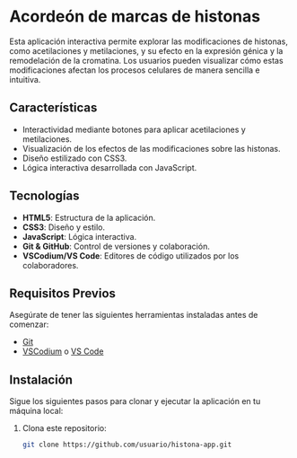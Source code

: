# Acordeón de marcas de histonas

Esta aplicación interactiva permite explorar las modificaciones de histonas, como acetilaciones y metilaciones, y su efecto en la expresión génica y la remodelación de la cromatina. Los usuarios pueden visualizar cómo estas modificaciones afectan los procesos celulares de manera sencilla e intuitiva.

## Características

- Interactividad mediante botones para aplicar acetilaciones y metilaciones.
- Visualización de los efectos de las modificaciones sobre las histonas.
- Diseño estilizado con CSS3.
- Lógica interactiva desarrollada con JavaScript.

## Tecnologías

- **HTML5**: Estructura de la aplicación.
- **CSS3**: Diseño y estilo.
- **JavaScript**: Lógica interactiva.
- **Git & GitHub**: Control de versiones y colaboración.
- **VSCodium/VS Code**: Editores de código utilizados por los colaboradores.

## Requisitos Previos

Asegúrate de tener las siguientes herramientas instaladas antes de comenzar:

- [Git](https://git-scm.com/)
- [VSCodium](https://vscodium.com/) o [VS Code](https://code.visualstudio.com/)

## Instalación

Sigue los siguientes pasos para clonar y ejecutar la aplicación en tu máquina local:

1. Clona este repositorio:
   ```bash
   git clone https://github.com/usuario/histona-app.git

